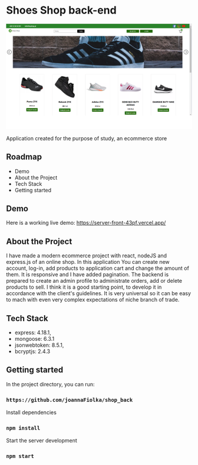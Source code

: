 
# Shoes Shop back-end
![App Screenshot](static/home.png)

Application created for the purpose of study, an ecommerce store


## Roadmap

- Demo
- About the Project
- Tech Stack
- Getting started


## Demo

Here is a working live demo: https://server-front-43pf.vercel.app/


## About the Project
I have made a modern ecommerce project with react, nodeJS and express.js of an online shop. In this application You can create new account, log-in, add products to application cart and change the amount of them. It is responsive and I have added pagination. The backend is prepared to create an admin profile to administrate orders, add or delete products to sell.
I think it is a good starting point, to develop it in accordance with  the client's guidelines. It is very universal so it can be easy to mach with even very  complex expectations of niche branch of  trade.



## Tech Stack

- express: 4.18.1,
- mongoose: 6.3.1
- jsonwebtoken: 8.5.1,
- bcryptjs: 2.4.3


## Getting started

In the project directory, you can run:

### `https://github.com/joannaFiolka/shop_back`

Install dependencies

### `npm install`

Start the server development

### `npm start`
